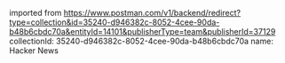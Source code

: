 imported from https://www.postman.com/v1/backend/redirect?type=collection&id=35240-d946382c-8052-4cee-90da-b48b6cbdc70a&entityId=14101&publisherType=team&publisherId=37129
collectionId: 35240-d946382c-8052-4cee-90da-b48b6cbdc70a
name: Hacker News